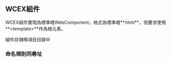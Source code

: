 <!--DESC: {icon:{name:"explore"},id:2} -->

## WCEX組件

WCEX組件實現為標準嘅WebComponent，格式為標準嘅**.html**，但要求使用**\<template\>**作為根元素。

組件存儲喺項目目錄中

### 命名規則同尋址
